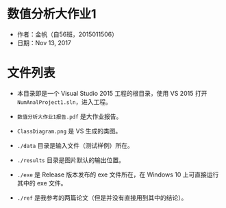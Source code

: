 # 数值分析大作业1

- 作者：金帆（自56班，2015011506）
- 日期：Nov 13, 2017

# 文件列表

- 本目录即是一个 Visual Studio 2015 工程的根目录，使用 VS 2015 打开 ```NumAnalProject1.sln```，进入工程。

- ```数值分析大作业1报告.pdf``` 是大作业报告。

- ```ClassDiagram.png``` 是 VS 生成的类图。

- ```./data``` 目录是输入文件（测试样例）所在。

- ```./results``` 目录是图片默认的输出位置。

- ```./exe``` 是 Release 版本发布的 exe 文件所在，在 Windows 10 上可直接运行其中的 exe 文件。

- ```./ref``` 是我参考的两篇论文（但是并没有直接用到其中的结论）。


